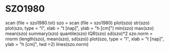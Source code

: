 # SZO1980
scan (file = szo1980.txt)
szo = scan (file = szo1980)
plot(szo)
str(szo)
plot(szo, type = "l", xlab = "t [nap]", ylab = "h [cm]")
min(szo)
max(szo)
mean(szo)
summary(szo)
quantile(szo)
IQR(szo)
sd(szo)*2
szo.norm = rnorm (length(szo), mean(szo), sd(szo))
plot(szo, type = "l", xlab = "t [nap]", ylab = "h [cm]", lwd =2)
lines(szo.norm)

